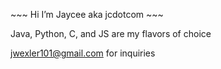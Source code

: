 \~~~ Hi I’m Jaycee aka jcdotcom \~~~

Java, Python, C, and JS are my flavors of choice

jwexler101@gmail.com for inquiries
